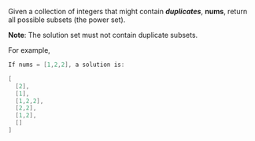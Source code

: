Given a collection of integers that might contain ***duplicates***, **nums**, return all possible subsets (the power set).

**Note**: The solution set must not contain duplicate subsets.

For example,
```java
If nums = [1,2,2], a solution is:

[
  [2],
  [1],
  [1,2,2],
  [2,2],
  [1,2],
  []
]
```